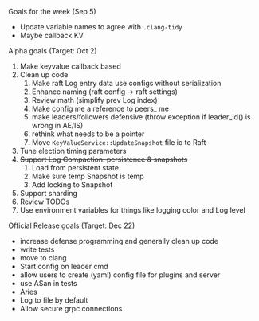 Goals for the week (Sep 5)

* Update variable names to agree with `.clang-tidy`
* Maybe callback KV

Alpha goals (Target: Oct 2)

1. Make keyvalue callback based
2. Clean up code
   1. Make raft Log entry data use configs without serialization
   2. Enhance naming (raft config -> raft settings)
   3. Review math (simplify prev Log index)
   4. Make config me a reference to peers_ me
   6. make leaders/followers defensive (throw exception if leader_id() is wrong in AE/IS)
   7. rethink what needs to be a pointer
   8. Move `KeyValueService::UpdateSnapshot` file io to Raft
3. Tune election timing parameters
4. ~~Support Log Compaction: persistence & snapshots~~
   1. Load from persistent state
   2. Make sure temp Snapshot is temp
   3. Add locking to Snapshot
5. Support sharding
6. Review TODOs
7. Use environment variables for things like logging color and Log level

Official Release goals (Target: Dec 22)

* increase defense programming and generally clean up code
* write tests
* move to clang
* Start config on leader cmd
* allow users to create (yaml) config file for plugins and server
* use ASan in tests
* Aries
* Log to file by default
* Allow secure grpc connections
